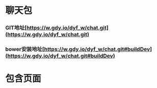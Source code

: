 # 聊天包
### GIT地址[https://w.gdy.io/dyf_w/chat.git](https://w.gdy.io/dyf_w/chat.git)
### bower安装地址[https://w.gdy.io/dyf_w/chat.git#buildDev](https://w.gdy.io/dyf_w/chat.git#buildDev)

# 包含页面
